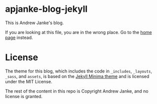 # apjanke-blog-jekyll

This is Andrew Janke's blog.

If you are looking at this file, you are in the wrong place. Go to the [home page](index.html) instead.

# License

The theme for this blog, which includes the code in `_includes`, `_layouts`, `_sass`, and `assets`, is based on the [Jekyll Minima theme](https://github.com/jekyll/minima) and is licensed under the MIT License.

The rest of the content in this repo is Copyright Andrew Janke, and no license is granted.
